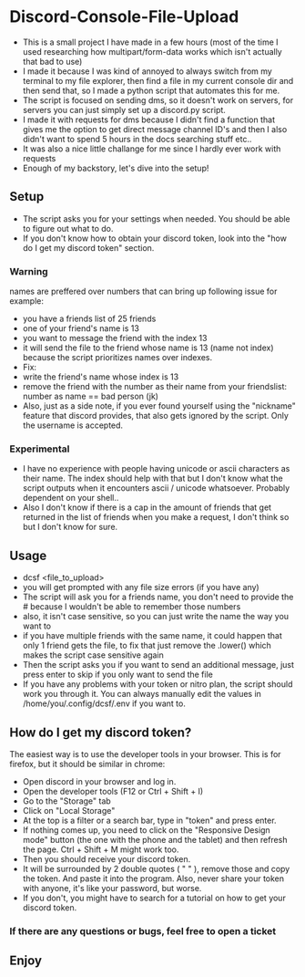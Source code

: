 # Discord-Console-File-Upload

- This is a small project I have made in a few hours (most of the time I used researching how multipart/form-data works which isn't actually that bad to use)
- I made it because I was kind of annoyed to always switch from my terminal to my file explorer, then find a file in my current console dir and then send that, so I made a python script that automates this for me.
- The script is focused on sending dms, so it doesn't work on servers, for servers you can just simply set up a discord.py script.
- I made it with requests for dms because I didn't find a function that gives me the option to get direct message channel ID's and then I also didn't want to spend 5 hours in the docs searching stuff etc..
- It was also a nice little challange for me since I hardly ever work with requests
- Enough of my backstory, let's dive into the setup!

## Setup

- The script asks you for your settings when needed. You should be able to figure out what to do.
- If you don't know how to obtain your discord token, look into the "how do I get my discord token" section.

### Warning

names are preffered over numbers that can bring up following issue for example:

- you have a friends list of 25 friends
- one of your friend's name is 13
- you want to message the friend with the index 13
- it will send the file to the friend whose name is 13 (name not index) because the script prioritizes names over indexes.
- Fix:
- write the friend's name whose index is 13
- remove the friend with the number as their name from your friendslist: number as name == bad person (jk)
- Also, just as a side note, if you ever found yourself using the "nickname" feature that discord provides, that also gets ignored by the script. Only the username is accepted.

### Experimental

- I have no experience with people having unicode or ascii characters as their name. The index should help with that but I don't know what the script outputs when it encounters ascii / unicode whatsoever. Probably dependent on your shell..
- Also I don't know if there is a cap in the amount of friends that get returned in the list of friends when you make a request, I don't think so but I don't know for sure.

## Usage

- dcsf <file_to_upload>
- you will get prompted with any file size errors (if you have any)
- The script will ask you for a friends name, you don't need to provide the # because I wouldn't be able to remember those numbers
- also, it isn't case sensitive, so you can just write the name the way you want to
- if you have multiple friends with the same name, it could happen that only 1 friend gets the file, to fix that just remove the .lower() which makes the script case sensitive again
- Then the script asks you if you want to send an additional message, just press enter to skip if you only want to send the file
- If you have any problems with your token or nitro plan, the script should work you through it. You can always manually edit the values in /home/you/.config/dcsf/.env if you want to.

## How do I get my discord token?

The easiest way is to use the developer tools in your browser. This is for firefox, but it should be similar in chrome:

- Open discord in your browser and log in.
- Open the developer tools (F12 or Ctrl + Shift + I)
- Go to the "Storage" tab
- Click on "Local Storage"
- At the top is a filter or a search bar, type in "token" and press enter.
- If nothing comes up, you need to click on the "Responsive Design mode" button (the one with the phone and the tablet) and then refresh the page. Ctrl + Shift + M might work too.
- Then you should receive your discord token.
- It will be surrounded by 2 double quotes ( " " ), remove those and copy the token. And paste it into the program. Also, never share your token with anyone, it's like your password, but worse.
- If you don't, you might have to search for a tutorial on how to get your discord token.

### If there are any questions or bugs, feel free to open a ticket

## Enjoy
